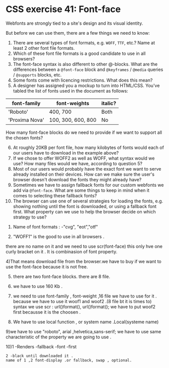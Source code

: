 # CSS exercise 41: Font-face

Webfonts are strongly tied to a site's design and its visual identity.

But before we can use them, there are a few things we need to know:

1. There are several types of font formats, e.g. `WOFF`, `TTF`, etc.? Name at least 2 other font file formats.
2. Which of these font file formats is a good candidate to use in all browsers?
3. The font-face syntax is also different to other @-blocks. What are the differences between a `@font-face` block and `@keyframes` / `@media` queries / `@supports` blocks, etc.
4. Some fonts come with licencing restrictions. What does this mean?
5. A designer has assigned you a mockup to turn into HTML/CSS. You've tabled the list of fonts used in the document as follows:

font-family | font-weights | italic?
--- | --- | ---
'Roboto' | 400, 700 | Both
'Proxima Nova' | 100, 300, 600, 800 | No

How many font-face blocks do we need to provide if we want to support all the chosen fonts?

6. At roughly 20KB per font file, how many kilobytes of fonts would each of our users have to download in the example above?
7. If we chose to offer WOFF2 as well as WOFF, what syntax would we use? How many files would we have, according to question 5?
8. Most of our users would probably have the exact font we want to serve already installed on their devices. How can we make sure the user's browser doesn't download the fonts they might already have?
9. Sometimes we have to assign fallback fonts for our custom webfonts we add via `@font-face`. What are some things to keep in mind when it comes to selecting these fallback fonts?
10. The browser can use one of several strategies for loading the fonts, e.g. showing nothing until the font is downloaded, or using a fallback font first. What property can we use to help the browser decide on which strategy to use?

1) Name of font formats : -"cvg", "eot","otf"

2) "WOFF1" is the good  to use in all browsers .

 there are  no name on it and we need to use scr(font-face)
 this only  hve one curly bracket on it .
 It  is combinasion of font property.

4)That means download file from the browser.we have to buy if we want to use the font-face because it is not free.

5) there are two font-face  blocks. there are 8 file.


6)  we have to use 160 Kb .


 7) we need  to use font-family , font-weight ,16 file we have to use for it . because we have to use it woof1 and woof2 .(8 file bt it  is times to)
 syntax we use scr : url()format(),
                 url()format();
   we have to put woof2 first becausse it is the choosen .

 8) We have to use  local function , or system name .Local(systeme name)

 9)we have to use
  "roboto", arial ,helvetica,sans-serif;
  we have to use  same characteristic of the property we are going to use .


 10)1 -Renders
      -fallback
      -font
      -first

    2 -black until downloaded it .
    name of 1 ,2 font-display .or fallback, swap , optional.


